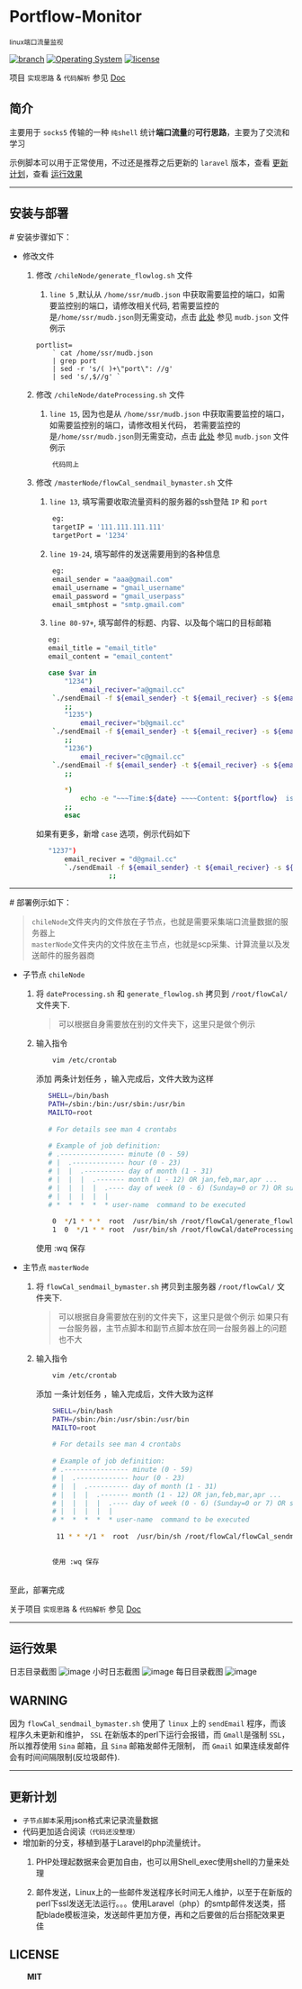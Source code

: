 # Portflow-Monitor 
<small>linux端口流量监视</small>

[![branch](https://img.shields.io/badge/branch-shell-green.svg)](#)
[![Operating System](https://img.shields.io/badge/OperatingSystem-CentOS%207.x-red.svg)](#)
[![license](https://img.shields.io/npm/l/express.svg)](#)

项目 `实现思路` & `代码解析` 参见 [Doc](https://github.com/Kuri-su/Portflow-Monitor/blob/master/_doc/Thinking%26CodeResolve.md "Doc" )  

## 简介
主要用于 `socks5` 传输的一种 `纯shell` 统计<b>端口流量</b>的<b>可行思路</b>，主要为了交流和学习

示例脚本可以用于正常使用，不过还是推荐之后更新的 `laravel` 版本，查看 [更新计划](https://github.com/Kuri-su/Portflow-Monitor#更新计划 "update plan")，查看 [运行效果](https://github.com/Kuri-su/Portflow-Monitor#运行效果)

<hr/>

## 安装与部署

\# 安装步骤如下：

* 修改文件
    1. 修改 `/chileNode/generate_flowlog.sh` 文件

        1. `line 5` ,默认从 `/home/ssr/mudb.json` 中获取需要监控的端口，如需要监控别的端口，请修改相关代码, 若需要监控的是`/home/ssr/mudb.json`则无需变动，点击 [此处](https://github.com/Kuri-su/Portflow-Monitor/blob/master/_other/mudb.json) 参见 `mudb.json` 文件例示
        ```shell
        portlist=
            ` cat /home/ssr/mudb.json 
            | grep port 
            | sed -r 's/( )+\"port\": //g' 
            | sed 's/,$//g' `
        ```
    
    2. 修改 `/chileNode/dateProcessing.sh` 文件
        1. `line 15`, 因为也是从 `/home/ssr/mudb.json` 中获取需要监控的端口，如需要监控别的端口，请修改相关代码， 若需要监控的是`/home/ssr/mudb.json`则无需变动，点击 [此处](https://github.com/Kuri-su/Portflow-Monitor/blob/master/_other/mudb.json) 参见 `mudb.json` 文件例示
        
        ```bash
            代码同上
        ```

    3. 修改 `/masterNode/flowCal_sendmail_bymaster.sh`  文件<br/>
        1. `line 13`, 填写需要收取流量资料的服务器的ssh登陆 `IP` 和 `port` 
        ```bash
            eg: 
            targetIP = '111.111.111.111'
            targetPort = '1234'
        ```
    
        2. `line 19-24`, 填写邮件的发送需要用到的各种信息
            
        ```bash
            eg:
            email_sender = "aaa@gmail.com"
            email_username = "gmail_username"
            email_password = "gmail_userpass"
            email_smtphost = "smtp.gmail.com"
        ```
        
        3. `line 80-97+`, 填写邮件的标题、内容、以及每个端口的目标邮箱
        ```bash
           eg:
           email_title = "email_title"
           email_content = "email_content"

           case $var in
               "1234")
                   email_reciver="a@gmail.cc"
           	`./sendEmail -f ${email_sender} -t ${email_reciver} -s ${email_smtphost} -u ${email_title} -xu ${email_username} -xp ${email_password} -m ${email_content} -o tls=no`
               ;;
               "1235")
                   email_reciver="b@gmail.cc"
           	`./sendEmail -f ${email_sender} -t ${email_reciver} -s ${email_smtphost} -u ${email_title} -xu ${email_username} -xp ${email_password} -m ${email_content} -o tls=no`
               ;;
               "1236")
                   email_reciver="c@gmail.cc"
           	`./sendEmail -f ${email_sender} -t ${email_reciver} -s ${email_smtphost} -u ${email_title} -xu ${email_username} -xp ${email_password} -m ${email_content} -o tls=no`
               ;;
           
               *)
                   echo -e "~~~Time:${date} ~~~~Content: ${portflow}  is not sendEmail ">> /var/log/flowCal/error.log
               ;;
               esac
        ```
        如果有更多，新增 `case` 选项，例示代码如下
        ```bash
           "1237")
               email_reciver = "d@gmail.cc"
               `./sendEmail -f ${email_sender} -t ${email_reciver} -s ${email_smtphost} -u ${email_title} -xu ${email_username} -xp ${email_password} -m ${email_content} -o tls=no`
                          ;;
        ```
    
<hr/>
# 部署例示如下：<br/>

> `chileNode`文件夹内的文件放在子节点，也就是需要采集端口流量数据的服务器上<br/>
> `masterNode`文件夹内的文件放在主节点，也就是scp采集、计算流量以及发送邮件的服务器商<br/>

* 子节点 `chileNode`
    1. 将 `dateProcessing.sh` 和 `generate_flowlog.sh` 拷贝到 `/root/flowCal/` 文件夹下.
        > 可以根据自身需要放在别的文件夹下，这里只是做个例示
    2. 输入指令
        ```bash
            vim /etc/crontab 
        ```
        
        添加 两条计划任务 ，输入完成后，文件大致为这样
        
        ```bash
           SHELL=/bin/bash
           PATH=/sbin:/bin:/usr/sbin:/usr/bin
           MAILTO=root
           
           # For details see man 4 crontabs
           
           # Example of job definition:
           # .---------------- minute (0 - 59)
           # |  .------------- hour (0 - 23)
           # |  |  .---------- day of month (1 - 31)
           # |  |  |  .------- month (1 - 12) OR jan,feb,mar,apr ...
           # |  |  |  |  .---- day of week (0 - 6) (Sunday=0 or 7) OR sun,mon,tue,wed,thu,fri,sat
           # |  |  |  |  |
           # *  *  *  *  * user-name  command to be executed
           
            0  */1 * * *  root  /usr/bin/sh /root/flowCal/generate_flowlog.sh   
            1  0  */1 * * root  /usr/bin/sh /root/flowCal/dateProcessing.sh
        ```
        
        使用 :wq 保存

* 主节点 `masterNode`
    1. 将 `flowCal_sendmail_bymaster.sh` 拷贝到主服务器 `/root/flowCal/` 文件夹下.
        > 可以根据自身需要放在别的文件夹下，这里只是做个例示
        > 如果只有一台服务器，主节点脚本和副节点脚本放在同一台服务器上的问题也不大
    2. 输入指令
        ```bash
            vim /etc/crontab 
        ```
        
        添加 一条计划任务 ，输入完成后，文件大致为这样
                
       ```bash
           SHELL=/bin/bash
           PATH=/sbin:/bin:/usr/sbin:/usr/bin
           MAILTO=root
           
           # For details see man 4 crontabs
           
           # Example of job definition:
           # .---------------- minute (0 - 59)
           # |  .------------- hour (0 - 23)
           # |  |  .---------- day of month (1 - 31)
           # |  |  |  .------- month (1 - 12) OR jan,feb,mar,apr ...
           # |  |  |  |  .---- day of week (0 - 6) (Sunday=0 or 7) OR sun,mon,tue,wed,thu,fri,sat
           # |  |  |  |  |
           # *  *  *  *  * user-name  command to be executed
           
            11 * * */1 *  root  /usr/bin/sh /root/flowCal/flowCal_sendmail_bymaster.sh
        
        
           使用 :wq 保存
        ```

<br/>
至此，部署完成<br/>

关于项目 `实现思路` & `代码解析` 参见 [Doc](https://github.com/Kuri-su/Portflow-Monitor/blob/master/_doc/Thinking%26CodeResolve.md "Doc" ) 

<hr/>

## 运行效果
日志目录截图
![image](https://github.com/Kuri-su/Portflow-Monitor/blob/master/_img/dirImg.png "dirImg")
小时日志截图
![image](https://github.com/Kuri-su/Portflow-Monitor/blob/master/_img/hourImg.png "hourImg")
每日目录截图
![image](https://github.com/Kuri-su/Portflow-Monitor/blob/master/_img/dayImg.png "dayImg")



## WARNING
因为 `flowCal_sendmail_bymaster.sh` 使用了 `linux` 上的 `sendEmail` 程序，而该程序久未更新和维护， `SSL` 在新版本的perl下运行会报错，而 `Gmall`是强制 `SSL`，所以推荐使用 `Sina` 邮箱，且 `Sina` 邮箱发邮件无限制， 而 `Gmail` 如果连续发邮件会有时间间隔限制(反垃圾邮件).

<hr/>



## 更新计划
+ `子节点脚本`采用json格式来记录流量数据<br/>
+ 代码更加适合阅读`（代码还没整理）`
+ 增加新的分支，移植到基于Laravel的php流量统计。
    1. PHP处理起数据来会更加自由，也可以用Shell_exec使用shell的力量来处理
    
    2. 邮件发送，Linux上的一些邮件发送程序长时间无人维护，以至于在新版的perl下ssl发送无法运行。。。使用Laravel（php）的smtp邮件发送类，搭配blade模板渲染，发送邮件更加方便，再和之后要做的后台搭配效果更佳

## LICENSE
&nbsp;&nbsp;&nbsp;&nbsp;&nbsp;&nbsp;&nbsp;&nbsp;<b>MIT</b>
